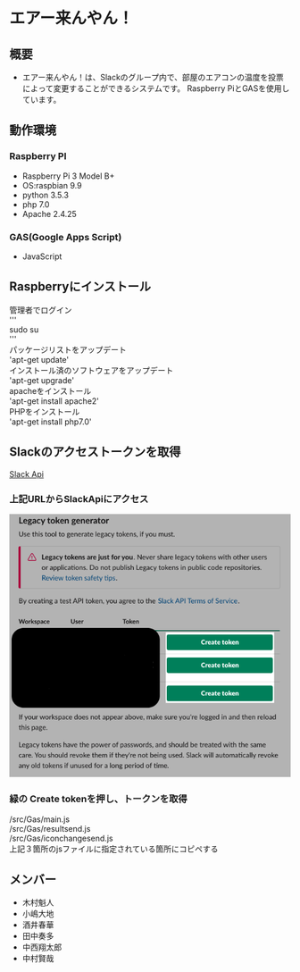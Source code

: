 
# エアー来んやん！
## 概要
 - エアー来んやん！は、Slackのグループ内で、部屋のエアコンの温度を投票によって変更することができるシステムです。
 Raspberry PiとGASを使用しています。
## 動作環境
### Raspberry PI
- Raspberry Pi 3 Model B+  
- OS:raspbian 9.9  
- python 3.5.3  
- php 7.0  
- Apache 2.4.25  
### GAS(Google Apps Script)
- JavaScript   

## Raspberryにインストール
管理者でログイン  
'''  
sudo su  
'''    
パッケージリストをアップデート  
'apt-get update'  
インストール済のソフトウェアをアップデート  
'apt-get upgrade'  
apacheをインストール  
'apt-get install apache2'  
PHPをインストール  
'apt-get install php7.0'

## Slackのアクセストークンを取得
[Slack Api](https://api.slack.com/custom-integrations/legacy-tokens)  
### 上記URLからSlackApiにアクセス
![token](tokenimg.png)
### 緑の Create tokenを押し、トークンを取得  
/src/Gas/main.js  
/src/Gas/resultsend.js  
/src/Gas/iconchangesend.js  
上記３箇所のjsファイルに指定されている箇所にコピペする  

## メンバー
- 木村魁人  
- 小嶋大地  
- 酒井春華  
- 田中奏多  
- 中西翔太郎  
- 中村賢哉  
